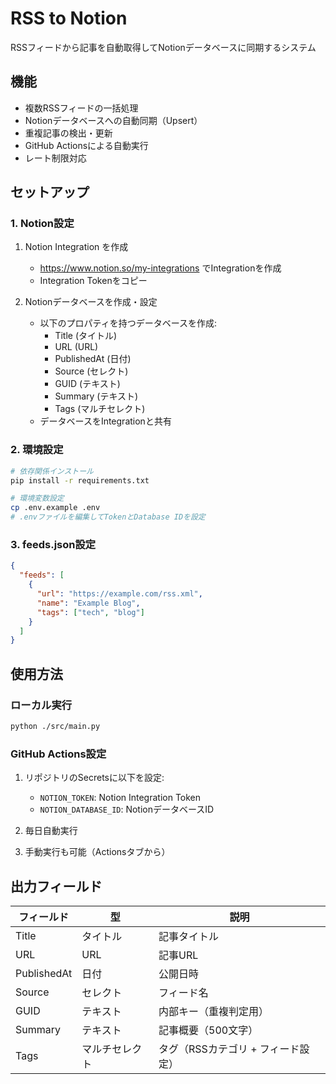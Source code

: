 # RSS to Notion

RSSフィードから記事を自動取得してNotionデータベースに同期するシステム

## 機能

- 複数RSSフィードの一括処理
- Notionデータベースへの自動同期（Upsert）
- 重複記事の検出・更新
- GitHub Actionsによる自動実行
- レート制限対応

## セットアップ

### 1. Notion設定

1. Notion Integration を作成
   - https://www.notion.so/my-integrations でIntegrationを作成
   - Integration Tokenをコピー

2. Notionデータベースを作成・設定
   - 以下のプロパティを持つデータベースを作成:
     - Title (タイトル)
     - URL (URL)  
     - PublishedAt (日付)
     - Source (セレクト)
     - GUID (テキスト)
     - Summary (テキスト)
     - Tags (マルチセレクト)
   - データベースをIntegrationと共有

### 2. 環境設定

```bash
# 依存関係インストール
pip install -r requirements.txt

# 環境変数設定
cp .env.example .env
# .envファイルを編集してTokenとDatabase IDを設定
```

### 3. feeds.json設定

```json
{
  "feeds": [
    {
      "url": "https://example.com/rss.xml",
      "name": "Example Blog", 
      "tags": ["tech", "blog"]
    }
  ]
}
```

## 使用方法

### ローカル実行
```bash
python ./src/main.py
```

### GitHub Actions設定

1. リポジトリのSecretsに以下を設定:
   - `NOTION_TOKEN`: Notion Integration Token
   - `NOTION_DATABASE_ID`: NotionデータベースID

2. 毎日自動実行
3. 手動実行も可能（Actionsタブから）

## 出力フィールド

| フィールド | 型 | 説明 |
|-----------|---|------|
| Title | タイトル | 記事タイトル |
| URL | URL | 記事URL |
| PublishedAt | 日付 | 公開日時 |
| Source | セレクト | フィード名 |
| GUID | テキスト | 内部キー（重複判定用） |
| Summary | テキスト | 記事概要（500文字） |
| Tags | マルチセレクト | タグ（RSSカテゴリ + フィード設定） |